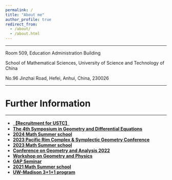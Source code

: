 ```yaml
---
permalink: /
title: "About me"
author_profile: true
redirect_from: 
  - /about/
  - /about.html
---
```

***
 Room 509, Education Administration Building  
 
 School of Mathematical Sciences, University of Science and Technology of China  
 
 No.96 Jinzhai Road, Hefei, Anhui, China, 230026


 
---

# Further Information

---

- **[【Recruitment for USTC】](https://employment.ustc.edu.cn/cn/indexnews.aspx?sign=635487875427187007#wcd)**
- **[The 4th Symposium in Geometry and Differential Equations](https://fsgde.casconf.cn/)**
- **[2024 Math Summer school](https://igp.ustc.edu.cn/2024/0409/c28839a637608/page.htm)**
- **[2023 Pacific Rim Complex & Symplectic Geometry Conference](https://2023prcsg.casconf.cn/)**
- **[2023 Math Summer school](https://igp.ustc.edu.cn/2023/0410/c28839a598247/page.htm)**
- **[Conference on Geometry and Analysis 2022](https://igp.ustc.edu.cn/2022/0602/c28837a557076/page.htm)**
- **[Workshop on Geometry and Physics](http://staff.ustc.edu.cn/~topspin/index-conference.html)**
- **[GAP Seminar](http://staff.ustc.edu.cn/~xinw09/)**
- **[2021 Math Summer school](https://igp.ustc.edu.cn/2024/0115/c28839a628331/page.htm)**
- **[UW-Madison 3+1+1 program](https://oic.ustc.edu.cn/?post_type=news&p=10154)**
